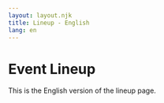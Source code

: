```yaml
---
layout: layout.njk
title: Lineup - English
lang: en
---
```

# Event Lineup
This is the English version of the lineup page.

